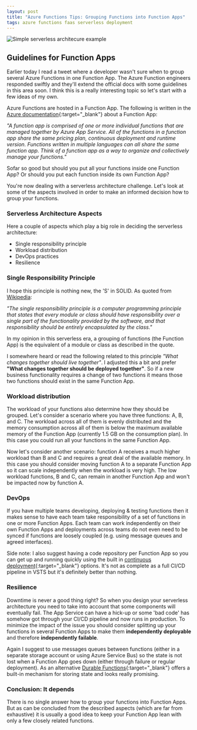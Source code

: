 ```yaml
---
layout: post
title: "Azure Functions Tips: Grouping Functions into Function Apps"
tags: azure functions faas serverless deployment
---
```


<img class="u-max-full-width" itemprop="image" src="{{ site.url }}/assets/2017/11/21/serverless-architecture.png" alt="Simple serverless architecure example">

## Guidelines for Function Apps

Earlier today I read a tweet where a developer wasn't sure when to group several Azure Functions in one Function App. The Azure Function engineers responded swiftly and they'll extend the official docs with some guidelines in this area soon. I think this is a really interesting topic so let's start with a few ideas of my own.

<!--more-->

Azure Functions are hosted in a Function App. The following is written in the [Azure documentation](https://docs.microsoft.com/en-us/azure/azure-functions/functions-reference#function-app){:target="_blank"} about a Function App:

_"A function app is comprised of one or more individual functions that are managed together by Azure App Service. All of the functions in a function app share the same pricing plan, continuous deployment and runtime version. Functions written in multiple languages can all share the same function app. Think of a function app as a way to organize and collectively manage your functions."_

Sofar so good but should you put all your functions inside one Function App? Or should you put each function inside its own Function App? 

You're now dealing with a serverless architecture challenge. Let's look at some of the aspects involved in order to make an informed decision how to group your functions.

### Serverless Architecture Aspects

Here a couple of aspects which play a big role in deciding the serverless architecture:

- Single responsibility principle
- Workload distribution
- DevOps practices
- Resilience

### Single Responsibility Principle

I hope this principle is nothing new, the 'S' in SOLID. As quoted from [Wikipedia]((https://en.wikipedia.org/wiki/Single_responsibility_principle){:target="_blank"}):

_"The single responsibility principle is a computer programming principle that states that every module or class should have responsibility over a single part of the functionality provided by the software, and that responsibility should be entirely encapsulated by the class."_

In my opinion in this serverless era, a grouping of functions (the Function App) is the equivalent of a module or class as described in the quote.

I somewhere heard or read the following related to this principle _"What changes together should live together"_. I adjusted this a bit and prefer __"What changes together should be deployed together"__. So if a new business functionality requires a change of two functions it means those two functions should exist in the same Function App.

### Workload distribution

The workload of your functions also determine how they should be grouped. Let's consider a scenario where you have three functions: A, B, and C. The workload across all of them is evenly distributed and the memory consumption across all of them is below the maximum available memory of the Function App (currently 1.5 GB on the consumption plan). In this case you could run all your functions in the same Function App.

Now let's consider another scenario: function A receives a much higher workload than B and C and requires a great deal of the available memory. In this case you should consider moving function A to a separate Function App so it can scale independently when the workload is very high. The low workload functions, B and C, can remain in another Function App and won't be impacted now by function A.

### DevOps

If you have multiple teams developing, deploying & testing functions then it makes sense to have each team take responsibility of a set of functions in one or more Function Apps. Each team can work independently on their own Function Apps and deployments across teams do not even need to be synced if functions are loosely coupled (e.g. using message queues and agreed interfaces).

Side note: I also suggest having a code repository per Function App so you can get up and running quickly using the built in [continuous deployment](https://docs.microsoft.com/en-us/azure/azure-functions/functions-continuous-deployment){:target="_blank"} options. It's not as complete as a full CI/CD pipeline in VSTS but it's definitely better than nothing.

### Resilience

Downtime is never a good thing right? So when you design your serverless architecture you need to take into account that some components will eventually fail. The App Service can have a hick-up or some 'bad code' has somehow got through your CI/CD pipeline and now runs in production. To minimize the impact of the issue you should consider splitting up your functions in several Function Apps to make them __independently deployable__ and therefore __independently failable__.

Again I suggest to use messages queues between functions (either in a separate storage account or using Azure Service Bus) so the state is not lost when a Function App goes down (either through failure or regular deployment). As an alternative [Durable Functions](https://docs.microsoft.com/en-us/azure/azure-functions/durable-functions-overview){:target="_blank"} offers a built-in mechanism for storing state and looks really promising.

### Conclusion: It depends

There is no single answer how to group your functions into Function Apps. But as can be concluded from the described aspects (which are far from exhaustive) it is usually a good idea to keep your Function App lean with only a few closely related functions.